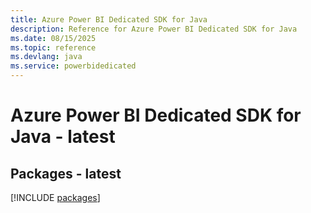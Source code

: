 ```yaml
---
title: Azure Power BI Dedicated SDK for Java
description: Reference for Azure Power BI Dedicated SDK for Java
ms.date: 08/15/2025
ms.topic: reference
ms.devlang: java
ms.service: powerbidedicated
---
```

# Azure Power BI Dedicated SDK for Java - latest
## Packages - latest
[!INCLUDE [packages](power-bi-dedicated-index.md)]